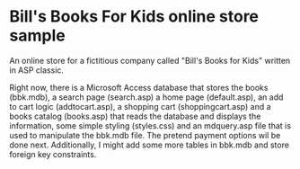 # Bill's Books For Kids online store sample

An online store for a fictitious company called "Bill's Books for Kids" written in ASP classic.

Right now, there is a Microsoft Access database that stores the books (bbk.mdb), a search page (search.asp) a home page (default.asp), an add to cart logic (addtocart.asp), a shopping cart (shoppingcart.asp) and a books catalog (books.asp) that reads the database and displays the information, some simple styling (styles.css) and an mdquery.asp file that is used to manipulate the bbk.mdb file. The pretend payment options wil be done next. Additionally, I might add some more tables in bbk.mdb and store foreign key constraints.
